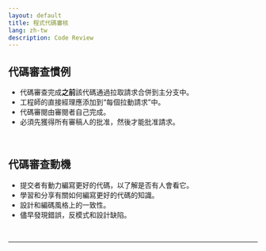 ```yaml
---
layout: default
title: 程式代碼審核
lang: zh-tw
description: Code Review
---
```




## 代碼審查慣例

* 代碼審查完成**之前**該代碼通過拉取請求合併到主分支中。
* 工程師的直接經理應添加到“每個拉動請求”中。
* 代碼審閱由審閱者​​自己完成。
* 必須先獲得所有審稿人的批准，然後才能批准請求。

<br>

## 代碼審查動機

* 提交者有動力編寫更好的代碼，以了解是否有人會看它。
* 學習和分享有關如何編寫更好的代碼的知識。
* 設計和編碼風格上的一致性。
* 儘早發現錯誤，反模式和設計缺陷。

<br>

---

<br>

